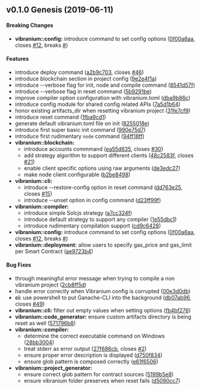 <a name="v0.1.0"></a>
## v0.1.0 Genesis (2019-06-11)


#### Breaking Changes

* **vibranium::config:**  introduce command to set config options ([0f00a6aa](https://github.com/pascalprecht/vibranium/commit/0f00a6aa62105e20fb542931bc8583f2ed9f3f16), closes [#12](https://github.com/pascalprecht/vibranium/issues/12), breaks [#](https://github.com/pascalprecht/vibranium/issues/))

#### Features

*   introduce deploy command ([a2b9c703](https://github.com/pascalprecht/vibranium/commit/a2b9c70385aab9bb203b908a6fd8fb31b7b54a0e), closes [#46](https://github.com/pascalprecht/vibranium/issues/46))
*   introduce blockchain section in project config ([9e2e4f1a](https://github.com/pascalprecht/vibranium/commit/9e2e4f1aa0d4b8a4b5d1b66e960ab3fc52c31c6a))
*   introduce --verbose flag for init, node and compile command ([8541d57f](https://github.com/pascalprecht/vibranium/commit/8541d57ffa47add0540abbd7ee4d544e505aac0f))
*   introduce --verbose flag in reset command ([5b9291be](https://github.com/pascalprecht/vibranium/commit/5b9291be7275361066cd2123d0618cbc594bc4ae))
*   improve compiler option configuration with vibranium.toml ([dba9b86c](https://github.com/pascalprecht/vibranium/commit/dba9b86cfdd626defecaf6148a20a769b40eedd2))
*   introduce config module for shared config related APIs ([7a5d1b64](https://github.com/pascalprecht/vibranium/commit/7a5d1b64846e5c234c5ee125821216135f40d1a9))
*   honor existing artifacts_dir when resetting vibranium project ([31fe7cf9](https://github.com/pascalprecht/vibranium/commit/31fe7cf9424d24248660137ac0d4c13b59e5ebaf))
*   introduce reset command ([1fba9cd1](https://github.com/pascalprecht/vibranium/commit/1fba9cd158d23cae8f5512c7c0a9f28c54941260))
*   generate default vibranium.toml file on init ([8255018e](https://github.com/pascalprecht/vibranium/commit/8255018e3582b6157c8e0e5ce60555acc8c7b86e))
*   introduce first super basic init command ([990e75d7](https://github.com/pascalprecht/vibranium/commit/990e75d7de6f2f4b125585f6d618d636610b1d84))
*   introduce first rudimentary `node` command ([94ff18ff](https://github.com/pascalprecht/vibranium/commit/94ff18ff5726677328847da46a67e2634190d350))
* **vibranium::blockchain:**
  *  introduce accounts commmand ([ea55d635](https://github.com/pascalprecht/vibranium/commit/ea55d635297b4ac80168bec87412428ed453f1e7), closes [#30](https://github.com/pascalprecht/vibranium/issues/30))
  *  add strategy algorithm to support different clients ([48c2583f](https://github.com/pascalprecht/vibranium/commit/48c2583f41f0a3c32d2ca7529137ffff569c238f), closes [#21](https://github.com/pascalprecht/vibranium/issues/21))
  *  enable client specific options using raw arguments ([de3edc27](https://github.com/pascalprecht/vibranium/commit/de3edc2765797bc1500f1358c1db62503327df6d))
  *  make node client configurable ([b2be8498](https://github.com/pascalprecht/vibranium/commit/b2be849836d7de48e0e539e13592593fca419a14))
* **vibranium::cli:**
  *  introduce --restore-config option in reset command ([dd763e25](https://github.com/pascalprecht/vibranium/commit/dd763e25479a3ca2dc250f3a775f0faa2bc0592f), closes [#15](https://github.com/pascalprecht/vibranium/issues/15))
  *  introduce --unset option in config command ([d23ff99f](https://github.com/pascalprecht/vibranium/commit/d23ff99f0579b76848f4b7f4b3e7b981f81e3db4))
* **vibranium::compiler:**
  *  introduce simple Solcjs strategy ([a7cc324f](https://github.com/pascalprecht/vibranium/commit/a7cc324f63bebea104c9507d99f0cd37698ded69))
  *  introduce default strategy to support any compiler ([1e55dbc1](https://github.com/pascalprecht/vibranium/commit/1e55dbc1cafa58f86bbb2f6c364c310c79d5506d))
  *  introduce rudimentary compilation support ([cd9c6428](https://github.com/pascalprecht/vibranium/commit/cd9c6428da3992443048849c77591f3af38c8cdd))
* **vibranium::config:**  introduce command to set config options ([0f00a6aa](https://github.com/pascalprecht/vibranium/commit/0f00a6aa62105e20fb542931bc8583f2ed9f3f16), closes [#12](https://github.com/pascalprecht/vibranium/issues/12), breaks [#](https://github.com/pascalprecht/vibranium/issues/))
* **vibranium::deployment:**  allow users to specify gas_price and gas_limit per Smart Contract ([ae9723b4](https://github.com/pascalprecht/vibranium/commit/ae9723b451b8fe352f28c164e6816fce1cefda6d))

#### Bug Fixes

*   through meaningful error message when trying to compile a non vibranium project ([2cb8ff5d](https://github.com/pascalprecht/vibranium/commit/2cb8ff5dde792eedb79624cae24db352d60a510f))
*   handle error correctly when Vibranium config is corrupted ([00e3d0db](https://github.com/pascalprecht/vibranium/commit/00e3d0db72eb635148456aa8e8cd027e847f688d))
* **ci:**  use powershell to put Ganache-CLI into the background ([db07ab96](https://github.com/pascalprecht/vibranium/commit/db07ab96780a8e8586062ee962fb59656ba778b5), closes [#49](https://github.com/pascalprecht/vibranium/issues/49))
* **vibranium::cli:**  filter out empty values when setting options ([fb4bf276](https://github.com/pascalprecht/vibranium/commit/fb4bf276ba4243ea60d96a6e2fe2be69a78f67a9))
* **vibranium::code_generator:**  ensure custom artifacts directory is being reset as well ([571796b8](https://github.com/pascalprecht/vibranium/commit/571796b85a99d1a7670b86afd39ecc35e719bda7))
* **vibranium::compiler:**
  *  determine the correct executable command on Windows ([28bb3004](https://github.com/pascalprecht/vibranium/commit/28bb30044597a316f72eea63b846fd7e2c18a807))
  *  treat stderr as error output ([27f686cb](https://github.com/pascalprecht/vibranium/commit/27f686cb92cf826f366cb21c8a824fe05ddf0113), closes [#2](https://github.com/pascalprecht/vibranium/issues/2))
  *  ensure proper error description is displayed ([d750f834](https://github.com/pascalprecht/vibranium/commit/d750f8349a2da5e0cec423a353d67ddd35598646))
  *  ensure glob pattern is composed correctly ([e61f6506](https://github.com/pascalprecht/vibranium/commit/e61f6506620a2da7a12c492d7c9c232dcaffb632))
* **vibranium::project_generator:**
  *  ensure correct glob pattern for contract sources ([5199b5e8](https://github.com/pascalprecht/vibranium/commit/5199b5e812b50a026d7bda30a6cb01da0c62236d))
  *  ensure vibranium folder preserves when reset fails ([d5090cc7](https://github.com/pascalprecht/vibranium/commit/d5090cc7bd26d10e313a2d1585920e23eb20d140))



